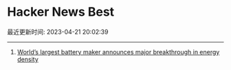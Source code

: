 # Hacker News Best

最近更新时间: 2023-04-21 20:02:39

--- 
1. [World’s largest battery maker announces major breakthrough in energy density](https://thedriven.io/2023/04/21/worlds-largest-battery-maker-announces-major-breakthrough-in-battery-density/) 
